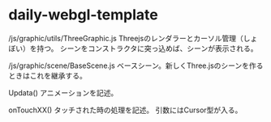 # daily-webgl-template

/js/graphic/utils/ThreeGraphic.js
Threejsのレンダラーとカーソル管理（しょぼい）を持つ。
シーンをコンストラクタに突っ込めば、シーンが表示される。

/js/graphic/scene/BaseScene.js
ベースシーン。新しくThree.jsのシーンを作るときはこれを継承する。

Updata()
  アニメーションを記述。
  
onTouchXX()
  タッチされた時の処理を記述。
  引数にはCursor型が入る。
